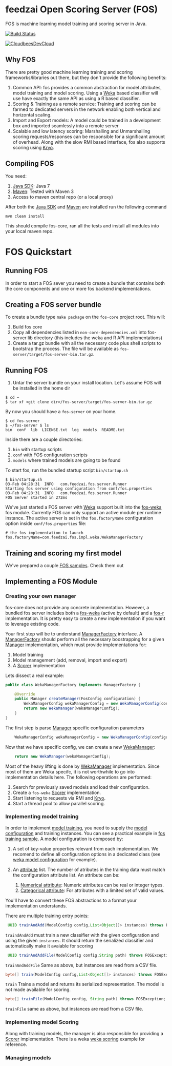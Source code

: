 # feedzai Open Scoring Server (FOS)

FOS is machine learning model training and scoring server in Java.

[![Build Status](https://feedzaios.ci.cloudbees.com/buildStatus/icon?job=fos-core)](https://feedzaios.ci.cloudbees.com/job/fos-core/)

[![CloudbeesDevCloud](http://www.cloudbees.com/sites/default/files/Button-Built-on-CB-1.png)](http://www.cloudbees.com/dev)


## Why FOS

There are pretty good machine learning training and scoring frameworks/libraries out there, but they don't provide the
following benefits:

1. Common API: fos provides a common abstraction for model attributes, model training and model scoring. Using a [Weka]
based classifier will use have exactly the same API as using a R based classifier.
1. Scoring & Training as a remote service: Training and scoring can be farmed to dedicated servers in the network
enabling both vertical and horizontal scaling.
1. Import and Export models: A model could be trained in a development box and imported seamlessly into a remote server
1. Scalable and low latency scoring: Marshalling and Unmarshalling scoring requests/responses can be responsible
for a significant amount of overhead. Along with the slow RMI based interface, fos also supports scoring using [Kryo].

## Compiling FOS

You need:

1. [Java SDK]: Java 7
1. [Maven]: Tested with Maven 3
1. Access to maven central repo (or a local proxy)

After both the [Java SDK] and [Maven] are installed run the following command

`mvn clean install`

This should compile fos-core, ran all the tests and install all modules into your local maven repo.

# FOS Quickstart

## Running FOS

In order to start a FOS sever you need to create a bundle that contains both the core components and one or more fos backend implementations.

## Creating a FOS server bundle

To create a bundle type 
`make package` on the `fos-core` project root. This will:

1. Build fos core
2. Copy all dependencies listed in `non-core-dependencies.xml` into fos-server lib directory (this includes the weka and R API implementations)
3. Create a tar.gz bundle with all the necessary code plus shell scripts to bootstrap the process. The file will be available as `fos-server/target/fos-server-bin.tar.gz`. 

## Running FOS

1. Untar the server bundle on your install location. Let's assume FOS will be installed in the home dir

```
$ cd ~
$ tar xf <git clone dir>/fos-server/target/fos-server-bin.tar.gz
```

By now you should have a `fos-server` on your home.

```
$ cd fos-server
$ ~/fos-server $ ls
bin  conf  lib  LICENSE.txt  log  models  README.txt
```

Inside there are a couple directories:

1. `bin` with startup scripts
1. `conf` with FOS configuration scripts
1. `models` where trained models are going to be found

To start fos, run the bundled startup script `bin/startup.sh`

```
$ bin/startup.sh
03-Feb 04:28:31  INFO   com.feedzai.fos.server.Runner                  Starting fos server using configuration from conf/fos.properties
03-Feb 04:28:31  INFO   com.feedzai.fos.server.Runner                  FOS Server started in 272ms
```

We've just started a FOS server with [Weka] support built into the [fos-weka] fos module.
Currently FOS can only support an active module per runtime instance. The active server is
set in the `fos.factoryName` configuration option inside `conf/fos.properties` file:

```
# the fos implementation to launch
fos.factoryName=com.feedzai.fos.impl.weka.WekaManagerFactory
```
## Training and scoring my first model

We've prepared a couple [FOS samples]. Check them out

## Implementing a FOS Module


### Creating your own manager

fos-core does not provide any concrete implementation. However, a bundled fos server includes both a [fos-weka] (active by default) and a [fos-r] implementation. It is pretty easy to create a new implementation if you want to leverage existing code.


Your first step will be to understand [ManagerFactory] interface. A [ManagerFactory] should perform all the necessary boostrapping for a given [Manager] implementation, which must provide implementations for:

1. Model training
2. Model management (add, removal, import and export)
3. A [Scorer] implementation 

Lets dissect a real example:

```java
public class WekaManagerFactory implements ManagerFactory {

    @Override
    public Manager createManager(FosConfig configuration) {
        WekaManagerConfig wekaManagerConfig = new WekaManagerConfig(configuration);
        return new WekaManager(wekaManagerConfig);
    }
}
```

The first step is parse [Manager] specific configuration parameters

```java
    WekaManagerConfig wekaManagerConfig = new WekaManagerConfig(configuration);
```

Now that we have specific config, we can create a new [WekaManager]:

```java
    return new WekaManager(wekaManagerConfig);
```

Most of the heavy lifting is done by [WekaManager] implementation. Since most of them are Weka specifc, it is not worthwhile to go into implementation details here. The following operations are performed:

1. Search for previously saved models and load their configuration. 
1. Create a `fos-weka` [Scorer] implementation.
1. Start listening to requests via RMI and [Kryo].
1. Start a thread pool to allow parallel scoring.


### Implementing model training

In order to implement [model training], you need to supply the [model configuration] and training instances. You can see a practical example in [fos training sample]. 
A model configuration is composed by:

1. A set of key-value properties relevant from each implementation. We recomend to define all configuration options in a dedicated class (see [weka model configuration] for example).

2. An [attribute] list. The number of atributes in the training data must match the configuration attribute list. An attribute can be:
    1. [Numerical attribute]: Numeric attributes can be real or integer types.
    2. [Categorical attribute]: For attributes with a limited set of valid values.



You'll have to convert these FOS abstractions to a format your implementation understands. 


There are multiple training entry points:

```java
 UUID trainAndAdd(ModelConfig config,List<Object[]> instances) throws FOSException;
```

`traindAndAdd`  must train a new classifier with the given configuration and using the given `instances`. It should return the serialized classifier and automatically make it avaiable for scoring

```java
 UUID trainAndAddFile(ModelConfig config,String path) throws FOSException;
```
`trainAndAddFile`  Same as above, but instances are read from a CSV file. 


```java
byte[] train(ModelConfig config,List<Object[]> instances) throws FOSException;
```
`train` Trains a model and returns its serialized representation. The model is not made available for scoring.


```java
byte[] trainFile(ModelConfig config, String path) throws FOSException;
```
`trainFile` same as above, but instances are read from a CSV file.


### Implementing model Scoring

Along with training models, the manager is also responsible for providing a [Scorer] implementation. There is a weka [weka scoring] example for reference.





### Managing models






[Kryo]: https://github.com/EsotericSoftware/kryo
[fos-r]: https://github.com/feedzai/fos-r
[fos-weka]: https://github.com/feedzai/fos-weka
[Weka]: http://www.cs.waikato.ac.nz/ml/weka/
[R]: http://www.r-project.org/
[Maven]: http://maven.apache.org/
[Java SDK]: http://www.oracle.com/technetwork/java/javase/downloads/jdk7-downloads-1880260.html
[FOS samples]: https://github.com/feedzai/FosSample
[ManagerFactory]: https://github.com/feedzai/fos-core/blob/master/fos-api/src/main/java/com/feedzai/fos/api/ManagerFactory.java?source=cc
[Manager]: https://github.com/feedzai/fos-core/blob/master/fos-api/src/main/java/com/feedzai/fos/api/Manager.java?source=cc
[Scorer]: https://github.com/feedzai/fos-core/blob/master/fos-api/src/main/java/com/feedzai/fos/api/Scorer.java?source=cc
[WekaManager]: https://github.com/feedzai/fos-weka/blob/master/src/main/java/com/feedzai/fos/impl/weka/WekaManager.java?source=cc
[model training]: https://github.com/feedzai/fos-core/blob/master/fos-api/src/main/java/com/feedzai/fos/api/Manager.java?source=c#L120
[fos training sample]: https://github.com/feedzai/fos-sample/blob/master/src/main/java/com/feedzai/fos/samples/weka/WekaTraining.java#L65
[attribute]: https://github.com/feedzai/fos-core/blob/master/fos-api/src/main/java/com/feedzai/fos/api/Attribute.java?source=cc#L37
[Numerical attribute]: https://github.com/feedzai/fos-core/blob/master/fos-api/src/main/java/com/feedzai/fos/api/NumericAttribute.java?source=c#L32
[Categorical attribute]: https://github.com/feedzai/fos-core/blob/master/fos-api/src/main/java/com/feedzai/fos/api/CategoricalAttribute.java#L46
[model configuration]: https://github.com/feedzai/fos-core/blob/master/fos-api/src/main/java/com/feedzai/fos/api/ModelConfig.java?source=cc#L45
[weka model configuration]: https://github.com/feedzai/fos-weka/blob/master/src/main/java/com/feedzai/fos/impl/weka/config/WekaModelConfig.java?source=c#L45
[weka scoring]: https://github.com/feedzai/fos-sample/blob/master/src/main/java/com/feedzai/fos/samples/weka/WekaScoring.java#L45

